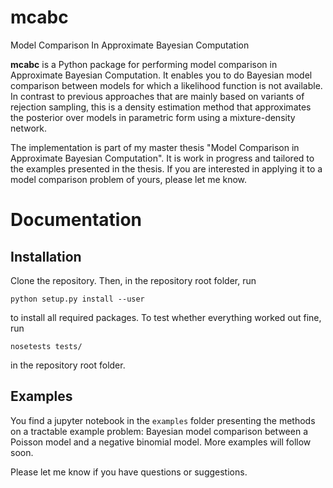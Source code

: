 # mcabc
Model Comparison In Approximate Bayesian Computation

**mcabc** is a Python package for performing model comparison in Approximate Bayesian Computation. 
It enables you to do Bayesian model comparison between models for which a likelihood function is 
not available. In contrast to previous approaches that are mainly based on variants of rejection sampling,
this is a density estimation method that approximates the posterior over models in parametric form 
using a mixture-density network. 

The implementation is part of my master thesis "Model Comparison in Approximate Bayesian Computation". 
It is work in progress and tailored to the examples presented in the thesis. If you are interested in 
applying it to a model comparison problem of yours, please let me know. 

# Documentation 
## Installation 
Clone the repository. Then, in the repository root folder, run 

    python setup.py install --user 
    
to install all required packages. To test whether everything worked out fine, run 

    nosetests tests/
    
in the repository root folder.

## Examples
You find a jupyter notebook in the ``examples`` folder presenting the methods on a tractable
example problem: Bayesian model comparison between a Poisson model and a negative binomial model. 
More examples will follow soon. 

Please let me know if you have questions or suggestions. 
